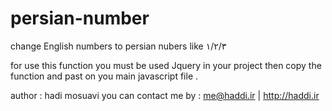 # persian-number
change English numbers to persian nubers like ١/٢/٣

for use this function you must be used Jquery in your project then copy the function and past on you main javascript file .

author : hadi mosuavi 
you can contact me by : me@haddi.ir | http://haddi.ir
